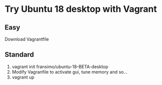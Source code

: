 # Try Ubuntu 18 desktop with Vagrant 

## Easy
Download Vagrantfile

## Standard
1. vagrant init fransimo/ubuntu-18-BETA-desktop
2. Modify Vagranfile to activate gui, tune memory and so...
3. vagrant up